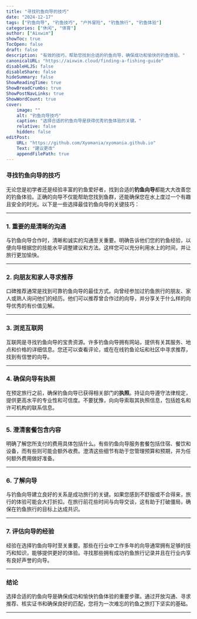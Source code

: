 ```yaml
---
title: "寻找钓鱼向导的技巧"
date: "2024-12-17"
tags: ["钓鱼向导", "钓鱼技巧", "户外冒险", "钓鱼旅行", "钓鱼体验"]
categories: ["休闲", "体育"]
author: ["Aixwim"]
showToc: true
TocOpen: false
draft: false
description: "有效的技巧，帮助您找到合适的钓鱼向导，确保成功和愉快的钓鱼体验。"
canonicalURL: "https://aixwim.cloud/finding-a-fishing-guide"
disableHLJS: false
disableShare: false
hideSummary: false
ShowReadingTime: true
ShowBreadCrumbs: true
ShowPostNavLinks: true
ShowWordCount: true
cover:
    image: ""
    alt: "钓鱼向导技巧"
    caption: "选择合适的钓鱼向导是获得优秀钓鱼体验的关键。"
    relative: false
    hidden: false
editPost:
    URL: "https://github.com/Xyomania/xyomania.github.io"
    Text: "建议更改"
    appendFilePath: true
---
```


### 寻找钓鱼向导的技巧

无论您是初学者还是经验丰富的钓鱼爱好者，找到合适的**钓鱼向导**都能大大改善您的钓鱼体验。正确的向导不仅能帮助您找到鱼群，还能确保您在水上度过一个有趣且安全的时光。以下是一些选择最佳钓鱼向导的关键技巧：

---

### 1. 重要的是清晰的沟通

与钓鱼向导合作时，清晰和诚实的沟通至关重要。明确告诉他们您的钓鱼经验，以便向导根据您的技能水平调整建议和方法。这样您可以充分利用水上的时间，并让旅行更加愉快。

---

### 2. 向朋友和家人寻求推荐

口碑推荐通常是找到可靠钓鱼向导的最佳方式。向曾经参加过钓鱼旅行的朋友、家人或熟人询问他们的经历。他们可以推荐曾合作过的向导，并分享关于什么样的向导优秀的有价值见解。

---

### 3. 浏览互联网

互联网是寻找钓鱼向导的宝贵资源。许多钓鱼向导拥有网站，提供有关其服务、地点和价格的详细信息。您还可以查看评论，或在在线钓鱼论坛和社区中寻求推荐，找到有信誉的向导。

---

### 4. 确保向导有执照

在预定旅行之前，确保钓鱼向导已获得相关部门的**执照**。持证向导遵守法律规定，提供更高水平的专业性和可信度。不要犹豫，向向导索取其执照信息，包括姓名和许可机构的联系信息。

---

### 5. 澄清套餐包含内容

明确了解您所支付的费用具体包括什么。有些钓鱼向导服务套餐包括住宿、餐饮和设备，而有些则可能会额外收费。澄清这些细节有助于您管理预算和预期，并为任何额外费用做好准备。

---

### 6. 了解向导

与钓鱼向导建立良好的关系是成功旅行的关键。如果您感到不舒服或不合得来，旅行的体验可能会大打折扣。在旅行前花些时间与向导交谈，这有助于打破僵局，确保在钓鱼旅行的目标上达成共识。

---

### 7. 评估向导的经验

经验在选择钓鱼向导时至关重要。那些在行业中工作多年的向导通常拥有足够的技巧和知识，能够提供更好的体验。寻找那些拥有成功钓鱼旅行记录并且在行业内享有良好声誉的向导。

---

### 结论

选择合适的钓鱼向导是确保成功和愉快钓鱼体验的重要步骤。通过开放沟通、寻求推荐、核实证书和确保良好的匹配，您将为一次难忘的钓鱼之旅打下坚实的基础。

---
